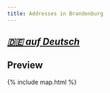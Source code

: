 ```yaml
---
title: Addresses in Brandenburg
---
```


## *[🇩🇪 auf Deutsch](/)*

## Preview

{% include map.html %}
